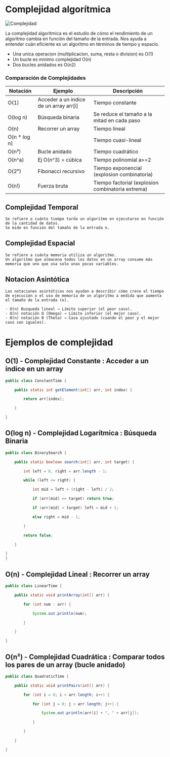# Complejidad algorítmica

![Complejidad](https://europeanvalley.es/wp-content/uploads/2022/12/51957970066_dd5fd167f6_c.jpeg)

La complejidad algorítmica es el estudio de cómo el rendimiento de un algoritmo cambia en función del tamaño de la entrada. Nos ayuda a entender cuán eficiente es un algoritmo en términos de tiempo y espacio.

- Una unica operacion (multiplicacion, suma, resta o division) es O(1)
- Un bucle es minimo complejidad O(n)
- Dos bucles anidados es O(n2)

### Comparación de Complejidades

| Notación      | Ejemplo                                | Descripción                                       |
| ------------- | -------------------------------------- | ------------------------------------------------- |
| O(1)          | Acceder a un índice de un array arr[i] | Tiempo constante                                  |
| O(log n)      | Búsqueda binaria                       | Se reduce el tamaño a la mitad en cada paso       |
| O(n)          | Recorrer un array                      | Tiempo lineal                                     |
| O(n \* log n) |                                        | Tiempo cuasi-lineal                               |
| O(n²)         | Bucle anidado                          | Tiempo cuadrático                                 |
| O(n^a)        | Ej O(n^3) = cúbica                     | Tiempo polinomial a>=2                            |
| O(2ⁿ)         | Fibonacci recursivo                    | Tiempo exponencial (explosion combinatoria)       |
| O(n!)         | Fuerza bruta                           | Tiempo factorial (explosion combinatoria extrema) |

## Complejidad Temporal

    Se refiere a cuánto tiempo tarda un algoritmo en ejecutarse en función de la cantidad de datos.
    Se mide en función del tamaño de la entrada n.

## Complejidad Espacial

    Se refiere a cuánta memoria utiliza un algoritmo.
    Un algoritmo que almacena todos los datos en un array consume más memoria que uno que usa solo unas pocas variables.

## Notacion Asintótica

    Las notaciones asintóticas nos ayudan a describir cómo crece el tiempo de ejecución o el uso de memoria de un algoritmo a medida que aumenta el tamaño de la entrada (n).

    - O(n) Busqueda lineal → Límite superior (el peor caso).
    - Ω(n) notación Ω (Omega) → Límite inferior (el mejor caso).
    - Θ(n) notación Θ (Theta) → Caso ajustado (cuando el peor y el mejor caso son iguales).

# Ejemplos de complejidad

## O(1) - Complejidad Constante : Acceder a un índice en un array

```java
public class ConstantTime {

    public static int getElement(int[] arr, int index) {

        return arr[index];

    }

}
```

## O(log n) - Complejidad Logarítmica : Búsqueda Binaria

```java
public class BinarySearch {

    public static boolean search(int[] arr, int target) {

        int left = 0, right = arr.length - 1;

        while (left <= right) {

            int mid = left + (right - left) / 2;

            if (arr[mid] == target) return true;

            if (arr[mid] < target) left = mid + 1;

            else right = mid - 1;

        }

        return false;

    }

}
}
```

## O(n) - Complejidad Lineal : Recorrer un array

```java
public class LinearTime {

    public static void printArray(int[] arr) {

        for (int num : arr) {

            System.out.println(num);

        }

    }

}
```

## O(n²) - Complejidad Cuadrática : Comparar todos los pares de un array (bucle anidado)

```java
public class QuadraticTime {

    public static void printPairs(int[] arr) {

        for (int i = 0; i < arr.length; i++) {

            for (int j = 0; j < arr.length; j++) {

                System.out.println(arr[i] + ", " + arr[j]);

            }

        }

    }

}
```
